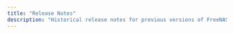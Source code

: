 ```yaml
---
title: "Release Notes"
description: "Historical release notes for previous versions of FreeNAS."
---
```

